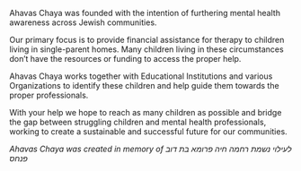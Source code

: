 Ahavas Chaya was founded with the intention of furthering mental health awareness across Jewish communities. 

Our primary focus is to provide financial assistance for therapy to children living in single-parent homes. Many children living in these circumstances don’t have the resources or funding to access the proper help. 

Ahavas Chaya works together with Educational Institutions and various Organizations to identify these children and help guide them towards the proper professionals. 

With your help we hope to reach as many children as possible and bridge the gap between struggling children and mental health professionals, working to create a sustainable and successful future for our communities.

*Ahavas Chaya was created in memory of ‏לעילוי נשמת רחמה חיה פרומא בת דוב פנחס*